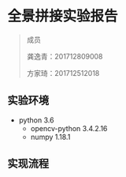 # 全景拼接实验报告

> 成员
>
> 龚逸青：201712809008
>
> 方家琦：201712512018

## 实验环境

- python 3.6
  - opencv-python 3.4.2.16
  - numpy 1.18.1

## 实现流程

